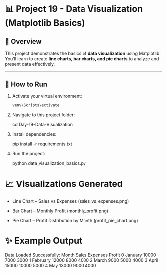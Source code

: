 # 📊 Project 19 - Data Visualization (Matplotlib Basics)

## 📌 Overview
This project demonstrates the basics of **data visualization** using Matplotlib.  
You’ll learn to create **line charts, bar charts, and pie charts** to analyze and present data effectively.

---

## 🚀 How to Run
1. Activate your virtual environment:
   ```bash
   venv\Scripts\activate
2. Navigate to this project folder:

    cd Day-19-Data-Visualization


3. Install dependencies:

    pip install -r requirements.txt


4. Run the project:

    python data_visualization_basics.py

# 📈 Visualizations Generated

- Line Chart – Sales vs Expenses (sales_vs_expenses.png)

- Bar Chart – Monthly Profit (monthly_profit.png)

- Pie Chart – Profit Distribution by Month (profit_pie_chart.png)

# ✨ Example Output
Data Loaded Successfully:
      Month  Sales  Expenses  Profit
0   January  10000      7000    3000
1  February  12000      8000    4000
2     March   9000      5000    4000
3     April  15000     10000    5000
4       May  13000      9000    4000